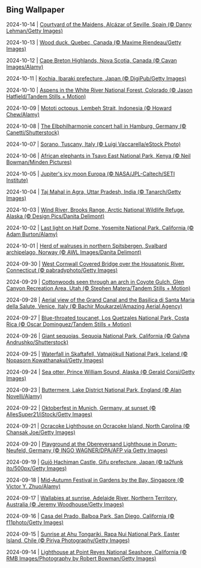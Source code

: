 ## Bing Wallpaper
2024-10-14 | [Courtyard of the Maidens, Alcázar of Seville, Spain (© Danny Lehman/Getty Images)](./wallpaper/2024-10-14.jpg) 

2024-10-13 | [Wood duck, Quebec, Canada (© Maxime Riendeau/Getty Images)](./wallpaper/2024-10-13.jpg) 

2024-10-12 | [Cape Breton Highlands, Nova Scotia, Canada (© Cavan Images/Alamy)](./wallpaper/2024-10-12.jpg) 

2024-10-11 | [Kochia, Ibaraki prefecture, Japan (© DigiPub/Getty Images)](./wallpaper/2024-10-11.jpg) 

2024-10-10 | [Aspens in the White River National Forest, Colorado (© Jason Hatfield/Tandem Stills + Motion)](./wallpaper/2024-10-10.jpg) 

2024-10-09 | [Mototi octopus, Lembeh Strait, Indonesia (© Howard Chew/Alamy)](./wallpaper/2024-10-09.jpg) 

2024-10-08 | [The Elbphilharmonie concert hall in Hamburg, Germany (© Canetti/Shutterstock)](./wallpaper/2024-10-08.jpg) 

2024-10-07 | [Sorano, Tuscany, Italy (© Luigi Vaccarella/eStock Photo)](./wallpaper/2024-10-07.jpg) 

2024-10-06 | [African elephants in Tsavo East National Park, Kenya (© Neil Bowman/Minden Pictures)](./wallpaper/2024-10-06.jpg) 

2024-10-05 | [Jupiter's icy moon Europa (© NASA/JPL-Caltech/SETI Institute)](./wallpaper/2024-10-05.jpg) 

2024-10-04 | [Taj Mahal in Agra, Uttar Pradesh, India (© Tanarch/Getty Images)](./wallpaper/2024-10-04.jpg) 

2024-10-03 | [Wind River, Brooks Range, Arctic National Wildlife Refuge, Alaska (© Design Pics/Danita Delimont)](./wallpaper/2024-10-03.jpg) 

2024-10-02 | [Last light on Half Dome, Yosemite National Park, California (© Adam Burton/Alamy)](./wallpaper/2024-10-02.jpg) 

2024-10-01 | [Herd of walruses in northern Spitsbergen, Svalbard archipelago, Norway (© AWL Images/Danita Delimont)](./wallpaper/2024-10-01.jpg) 

2024-09-30 | [West Cornwall Covered Bridge over the Housatonic River, Connecticut (© pabradyphoto/Getty Images)](./wallpaper/2024-09-30.jpg) 

2024-09-29 | [Cottonwoods seen through an arch in Coyote Gulch, Glen Canyon Recreation Area, Utah (© Stephen Matera/Tandem Stills + Motion)](./wallpaper/2024-09-29.jpg) 

2024-09-28 | [Aerial view of the Grand Canal and the Basilica di Santa Maria della Salute, Venice, Italy (© Bachir Moukarzel/Amazing Aerial Agency)](./wallpaper/2024-09-28.jpg) 

2024-09-27 | [Blue-throated toucanet, Los Quetzales National Park, Costa Rica (© Oscar Dominguez/Tandem Stills + Motion)](./wallpaper/2024-09-27.jpg) 

2024-09-26 | [Giant sequoias, Sequoia National Park, California (© Galyna Andrushko/Shutterstock)](./wallpaper/2024-09-26.jpg) 

2024-09-25 | [Waterfall in Skaftafell, Vatnajökull National Park, Iceland (© Nopasorn Kowathanakul/Getty Images)](./wallpaper/2024-09-25.jpg) 

2024-09-24 | [Sea otter, Prince William Sound, Alaska (© Gerald Corsi/Getty Images)](./wallpaper/2024-09-24.jpg) 

2024-09-23 | [Buttermere, Lake District National Park, England (© Alan Novelli/Alamy)](./wallpaper/2024-09-23.jpg) 

2024-09-22 | [Oktoberfest in Munich, Germany, at sunset (© AllesSuper21/iStock/Getty Images)](./wallpaper/2024-09-22.jpg) 

2024-09-21 | [Ocracoke Lighthouse on Ocracoke Island, North Carolina (© Chansak Joe/Getty Images)](./wallpaper/2024-09-21.jpg) 

2024-09-20 | [Playground at the Obereversand Lighthouse in Dorum-Neufeld, Germany (© INGO WAGNER/DPA/AFP via Getty Images)](./wallpaper/2024-09-20.jpg) 

2024-09-19 | [Gujō Hachiman Castle, Gifu prefecture, Japan (© ta2funk ito/500px/Getty Images)](./wallpaper/2024-09-19.jpg) 

2024-09-18 | [Mid-Autumn Festival in Gardens by the Bay, Singapore (© Victor Y. Zhuo/Alamy)](./wallpaper/2024-09-18.jpg) 

2024-09-17 | [Wallabies at sunrise, Adelaide River, Northern Territory, Australia (© Jeremy Woodhouse/Getty Images)](./wallpaper/2024-09-17.jpg) 

2024-09-16 | [Casa del Prado, Balboa Park, San Diego, California (© f11photo/Getty Images)](./wallpaper/2024-09-16.jpg) 

2024-09-15 | [Sunrise at Ahu Tongariki, Rapa Nui National Park, Easter Island, Chile (© Piriya Photography/Getty Images)](./wallpaper/2024-09-15.jpg) 

2024-09-14 | [Lighthouse at Point Reyes National Seashore, California (© RMB Images/Photography by Robert Bowman/Getty Images)](./wallpaper/2024-09-14.jpg) 

